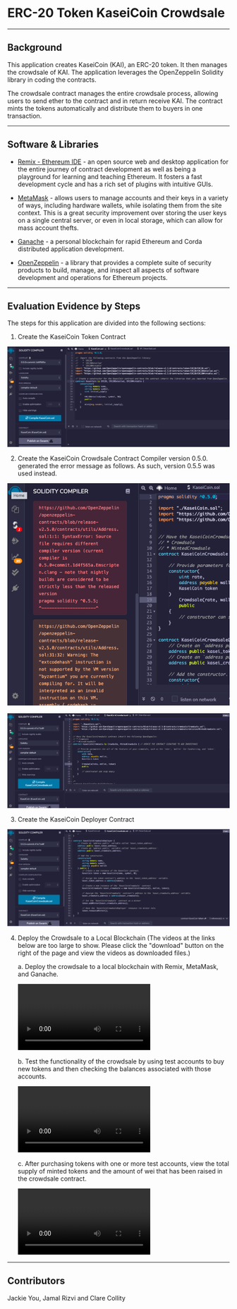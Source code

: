 # ERC-20 Token KaseiCoin Crowdsale

---

## Background

This application creates KaseiCoin (KAI), an ERC-20 token.  It then manages the crowdsale of KAI. The application leverages the OpenZeppelin Solidity library in coding the contracts.

The crowdsale contract manages the entire crowdsale process, allowing users to send ether to the contract and in return receive KAI. The contract mints the tokens automatically and distribute them to buyers in one transaction.

---

## Software & Libraries

* [Remix - Ethereum IDE](https://remix-ide.readthedocs.io/en/latest/) - an open source web and desktop application for the entire journey of contract development as well as being a playground for learning and teaching Ethereum. It fosters a fast development cycle and has a rich set of plugins with intuitive GUIs. 

* [MetaMask](https://docs.metamask.io/guide/) - allows users to manage accounts and their keys in a variety of ways, including hardware wallets, while isolating them from the site context. This is a great security improvement over storing the user keys on a single central server, or even in local storage, which can allow for mass account thefts.

* [Ganache](https://www.trufflesuite.com/docs/ganache/overview) - a personal blockchain for rapid Ethereum and Corda distributed application development.

* [OpenZeppelin](https://docs.openzeppelin.com/openzeppelin/) - a library that provides a complete suite of security products to build, manage, and inspect all aspects of software development and operations for Ethereum projects.

---

## Evaluation Evidence by Steps

The steps for this application are divided into the following sections:

1. Create the KaseiCoin Token Contract

![Step1](https://github.com/Jyou965/ERC-20_token_crowdsale/blob/main/ScreenShots/1_token_contract_compile.png)

2. Create the KaseiCoin Crowdsale Contract
    Compiler version 0.5.0. generated the error message as follows.  As such, version 0.5.5 was used instead.

![error](https://github.com/Jyou965/ERC-20_token_crowdsale/blob/main/ScreenShots/3_050_error_message.png)

![crowdsale](https://github.com/Jyou965/ERC-20_token_crowdsale/blob/main/ScreenShots/2_crowdsale_contract.png)

3. Create the KaseiCoin Deployer Contract

![deployer](https://github.com/Jyou965/ERC-20_token_crowdsale/blob/main/ScreenShots/4_deployer.png)

4. Deploy the Crowdsale to a Local Blockchain (The videos at the links below are too large to show.  Please click the "download" button on the right of the page and view the videos as downloaded files.)

    a. Deploy the crowdsale to a local blockchain with Remix, MetaMask, and Ganache.

    ![1](https://github.com/Jyou965/ERC-20_token_crowdsale/blob/main/Videos/1_deployment.mov)

    b. Test the functionality of the crowdsale by using test accounts to buy new tokens and then checking the balances associated with those accounts.

    ![2](https://github.com/Jyou965/ERC-20_token_crowdsale/blob/main/Videos/2_fundraising.mov)

    c. After purchasing tokens with one or more test accounts, view the total supply of minted tokens and the amount of wei that has been raised in the crowdsale contract.

    ![3](https://github.com/Jyou965/ERC-20_token_crowdsale/blob/main/Videos/3_viewTotal.mov)

---

## Contributors
Jackie You, Jamal Rizvi and Clare Collity 
